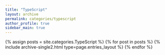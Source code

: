 ```yaml
---
title: "TypeScript"
layout: archive
permalink: categories/typescript
author_profile: true
sidebar_main: true
---
```



{% assign posts = site.categories.TypeScript %}
{% for post in posts %} {% include archive-single2.html type=page.entries_layout %} {% endfor %}

